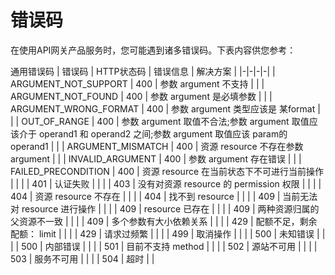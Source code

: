 # 错误码

在使用API网关产品服务时，您可能遇到诸多错误码。下表内容供您参考：

通用错误码
|  错误码  |   HTTP状态码  |  错误信息  |  解决方案   |
|-|-|-|-|
| ARGUMENT_NOT_SUPPORT |  400 |  参数 argument 不支持  |      |
|  ARGUMENT_NOT_FOUND  |  400 |  参数 argument 是必填参数 |   |
|  ARGUMENT_WRONG_FORMAT  | 400 | 参数 argument  类型应该是 某format  |   |
|  OUT_OF_RANGE  | 400 | 参数 argument  取值不合法;参数 argument 取值应该介于 operand1 和 operand2 之间;参数  argument 取值应该 param的operand1 |   |
| ARGUMENT_MISMATCH  | 400 |  资源 resource 不存在参数 argument |   |
| INVALID_ARGUMENT   | 400 |  参数 argument 存在错误  |      |
| FAILED_PRECONDITION   | 400 |  资源 resource 在当前状态下不可进行当前操作  |      |
|    | 401 |  认证失败  |      |
|    | 403 |  没有对资源 resource 的 permission 权限  |      |
|    | 404 |  资源 resource 不存在  |      |
|    | 404 |  找不到 resource   |      |
|    | 409 |  当前无法对 resource 进行操作  |      |
|    | 409 |  resource 已存在  |      |
|    | 409 |  两种资源归属的父资源不一致  |      |
|    | 409 |  多个参数有大小依赖关系  |      |
|    | 429 |  配额不足，剩余配额： limit   |      |
|    | 429 |  请求过频繁  |      |
|    | 499 |  取消操作  |      |
|    | 500 |  未知错误  |      |
|    | 500 |  内部错误 |      |
|    | 501 |  目前不支持 method   |      |
|    | 502 |  源站不可用  |      |
|    | 503 |  服务不可用  |      |
|    | 504 |  超时  |      |

